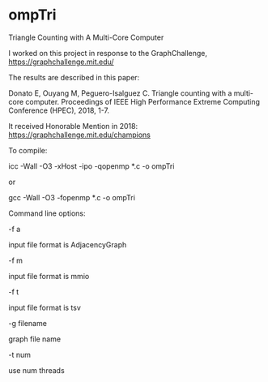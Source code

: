 # ompTri
Triangle Counting with A Multi-Core Computer

I worked on this project in response to the GraphChallenge, https://graphchallenge.mit.edu/

The results are described in this paper:

Donato E, Ouyang M, Peguero-Isalguez C.  Triangle counting with a multi-core computer.  Proceedings of IEEE High Performance Extreme Computing Conference (HPEC), 2018, 1-7.

It received Honorable Mention in 2018: https://graphchallenge.mit.edu/champions

To compile:

  icc -Wall -O3 -xHost -ipo -qopenmp *.c -o ompTri

or

gcc -Wall -O3 -fopenmp *.c -o ompTri

Command line options:

-f a

  input file format is AdjacencyGraph

-f m

  input file format is mmio

-f t

  input file format is tsv

-g filename

  graph file name

-t num

  use num threads
